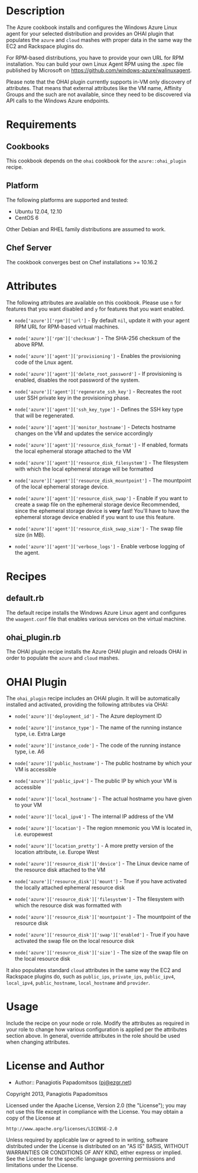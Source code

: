 Description
===========

The Azure cookbook installs and configures the Windows Azure Linux agent for your
selected distribution and provides an OHAI plugin that populates the `azure` and 
`cloud` mashes with proper data in the same way the EC2 and Rackspace plugins do.

For RPM-based distributions, you have to provide your own URL for RPM installation.
You can build your own Linux Agent RPM using the .spec file published by Microsoft 
on https://github.com/windows-azure/walinuxagent.

Please note that the OHAI plugin currently supports in-VM only discovery of 
attributes. That means that external attributes like the VM name, Affinity Groups
and the such are not available, since they need to be discovered via API calls
to the Windows Azure endpoints.

Requirements
============

Cookbooks
---------

This cookbook depends on the `ohai` cookbook for the `azure::ohai_plugin` recipe.

Platform
--------

The following platforms are supported and tested:

* Ubuntu 12.04, 12.10
* CentOS 6

Other Debian and RHEL family distributions are assumed to work.

Chef Server
-----------

The cookbook converges best on Chef installations >= 10.16.2

Attributes
==========

The following attributes are available on this cookbook. Please use `n` for features that you
want disabled and `y` for features that you want enabled.

* `node['azure']['rpm']['url']` - By default `nil`, update it with your agent RPM URL for RPM-based
  virtual machines.
* `node['azure']['rpm']['checksum']` - The SHA-256 checksum of the above RPM.

* `node['azure']['agent']['provisioning']` - Enables the provisioning code of the Lnux agent.
* `node['azure']['agent']['delete_root_password']` - If provisioning is enabled, disables the root password of the system.
* `node['azure']['agent']['regenerate_ssh_key']` - Recreates the root user SSH private key in the provisioning phase.
* `node['azure']['agent']['ssh_key_type']` - Defines the SSH key type that will be regenerated.
* `node['azure']['agent']['monitor_hostname']` - Detects hostname changes on the VM and updates the service accordingly

* `node['azure']['agent']['resource_disk_format']` - If enabled, formats the local ephemeral storage attached to the VM
* `node['azure']['agent']['resource_disk_filesystem']` - The filesystem with which the local ephemeral storage will be formatted
* `node['azure']['agent']['resource_disk_mountpoint']` - The mountpoint of the local ephemeral storage device.
* `node['azure']['agent']['resource_disk_swap']` - Enable if you want to create a swap file on the ephemeral storage device
  Recommended, since the ephemeral storage device is **very** fast! You'll have to have the ephemeral storage device enabled
  if you want to use this feature.
* `node['azure']['agent']['resource_disk_swap_size']` - The swap file size (in MB).

* `node['azure']['agent']['verbose_logs']` - Enable verbose logging of the agent.

Recipes
=======

## default.rb

The default recipe installs the Windows Azure Linux agent and 
configures the `waagent.conf` file that enables various services on the virtual machine.

## ohai_plugin.rb

The OHAI plugin recipe installs the Azure OHAI plugin and reloads OHAI in order to 
populate the `azure` and `cloud` mashes.

OHAI Plugin
===========

The `ohai_plugin` recipe includes an OHAI plugin. It will be
automatically installed and activated, providing the following
attributes via OHAI:

* `node['azure']['deployment_id']` - The Azure deployment ID
* `node['azure']['instance_type']` - The name of the running instance type, i.e. Extra Large
* `node['azure']['instance_code']` - The code of the running instance type, i.e. A6

* `node['azure']['public_hostname']` - The public hostname by which your VM is accessible
* `node['azure']['public_ipv4']` - The public IP by which your VM is accessible

* `node['azure']['local_hostname']` - The actual hostname you have given to your VM
* `node['azure']['local_ipv4']` - The internal IP address of the VM

* `node['azure']['location']` - The region mnemonic you VM is located in, i.e. europewest
* `node['azure']['location_pretty']` - A more pretty version of the location attribute, i.e. Europe West

* `node['azure']['resource_disk']['device']` - The Linux device name of the resource disk attached to the VM
* `node['azure']['resource_disk']['mount']` - True if you have activated the locally attached ephemeral resource disk
* `node['azure']['resource_disk']['filesystem']` - The filesystem with which the resource disk was formatted with
* `node['azure']['resource_disk']['mountpoint']` - The mountpoint of the resource disk
* `node['azure']['resource_disk']['swap']['enabled']` - True if you have activated the swap file on the local resource disk
* `node['azure']['resource_disk']['size']` - The size of the swap file on the local resource disk

It also populates standard `cloud` attributes in the same way the EC2 and 
Rackspace plugins do, such as `public_ips`, `private_ips`, `public_ipv4`,
`local_ipv4`, `public_hostname`, `local_hostname` and `provider`.

Usage
=====

Include the recipe on your node or role. Modify the
attributes as required in your role to change how various
configuration is applied per the attributes section above. In general,
override attributes in the role should be used when changing
attributes.

License and Author
==================

- Author:: Panagiotis Papadomitsos (<pj@ezgr.net>)

Copyright 2013, Panagiotis Papadomitsos

Licensed under the Apache License, Version 2.0 (the "License");
you may not use this file except in compliance with the License.
You may obtain a copy of the License at

    http://www.apache.org/licenses/LICENSE-2.0

Unless required by applicable law or agreed to in writing, software
distributed under the License is distributed on an "AS IS" BASIS,
WITHOUT WARRANTIES OR CONDITIONS OF ANY KIND, either express or implied.
See the License for the specific language governing permissions and
limitations under the License.
